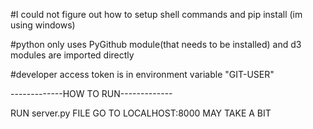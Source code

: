 #I could not figure out how to setup shell commands and pip install
(im using windows)

#python only uses PyGithub module(that needs to be installed) 
and d3 modules are imported directly

#developer access token is in environment variable "GIT-USER"


-------------HOW TO RUN-------------

RUN server.py FILE
GO TO LOCALHOST:8000
MAY TAKE A BIT

